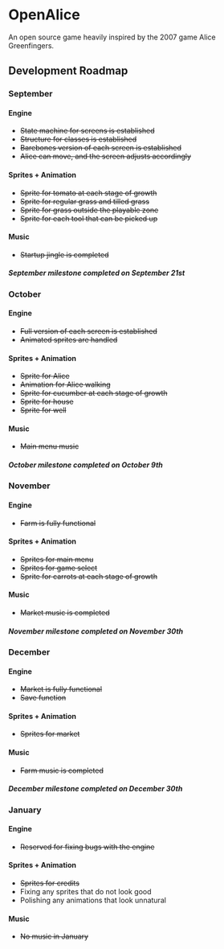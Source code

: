 # OpenAlice
An open source game heavily inspired by the 2007 game Alice Greenfingers.

<h2> Development Roadmap </h2>

<h3> September </h3>
<h4> Engine </h4>
 <ul>
  <li> <s> State machine for screens is established </s> </li>
  <li> <s> Structure for classes is established </s> </li>
  <li> <s> Barebones version of each screen is established </s> </li>
  <li> <s> Alice can move, and the screen adjusts accordingly </s> </li>
 </ul> 
<h4> Sprites + Animation </h4>
 <ul>
  <li> <s> Sprite for tomato at each stage of growth </s> </li>
  <li> <s> Sprite for regular grass and tilled grass </s> </li>
  <li> <s> Sprite for grass outside the playable zone </s> </li>
  <li> <s> Sprite for each tool that can be picked up </s> </li>
 </ul> 
<h4> Music </h4>
 <ul>
  <li> <s> Startup jingle is completed </s> </li>
 </ul>
<h5> September milestone completed on September 21st </h5> 

<h3> October </h3>
<h4> Engine </h4>
 <ul>
  <li> <s> Full version of each screen is established </s> </li>
  <li> <s> Animated sprites are handled </s> </li>
 </ul> 
<h4> Sprites + Animation </h4>
 <ul>
  <li> <s> Sprite for Alice </s> </li>
  <li> <s> Animation for Alice walking </s> </li>
  <li> <s> Sprite for cucumber at each stage of growth </s> </li>
  <li> <s> Sprite for house </s> </li>
  <li> <s> Sprite for well </s> </li>
 </ul> 
<h4> Music </h4>
 <ul>
  <li> <s> Main menu music </s> </li>
 </ul> 
<h5> October milestone completed on October 9th </h5> 

<h3> November </h3>
<h4> Engine </h4>
 <ul>
  <li> <s> Farm is fully functional </s> </li>
 </ul> 
<h4> Sprites + Animation </h4>
 <ul>
  <li> <s> Sprites for main menu </s> </li>
  <li> <s> Sprites for game select </s> </li>
  <li> <s> Sprite for carrots at each stage of growth </s> </li>
 </ul> 
<h4> Music </h4>
 <ul>
  <li> <s> Market music is completed </s> </li>
 </ul> 
<h5> November milestone completed on November 30th </h5> 

<h3> December </h3>
<h4> Engine </h4>
 <ul>
  <li> <s> Market is fully functional </s> </li>
  <li> <s> Save function </s> </li>
 </ul> 
<h4> Sprites + Animation </h4>
 <ul>
  <li> <s>Sprites for market</s> </li>
 </ul> 
<h4> Music </h4>
 <ul>
  <li> <s> Farm music is completed </s> </li>
 </ul> 
<h5> December milestone completed on December 30th </h5> 

<h3> January </h3>
<h4> Engine </h4>
 <ul>
  <li> <s> Reserved for fixing bugs with the engine </s> </li>
 </ul> 
<h4> Sprites + Animation </h4>
 <ul>
  <li> <s> Sprites for credits </s> </li>
  <li> Fixing any sprites that do not look good </li>
  <li> Polishing any animations that look unnatural</li>
 </ul> 
<h4> Music </h4>
 <ul>
  <li> <s> No music in January </s> </li>
 </ul> 
